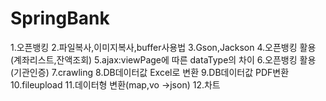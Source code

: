 # SpringBank
1.오픈뱅킹
2.파일복사,이미지복사,buffer사용법
3.Gson,Jackson
4.오픈뱅킹 활용(계좌리스트,잔액조회)
5.ajax:viewPage에 따른 dataType의 차이
6.오픈뱅킹 활용(기관인증)
7.crawling
8.DB데이터값 Excel로 변환
9.DB데이터값 PDF변환
10.fileupload
11.데이터형 변환(map,vo ->json)
12.차트
